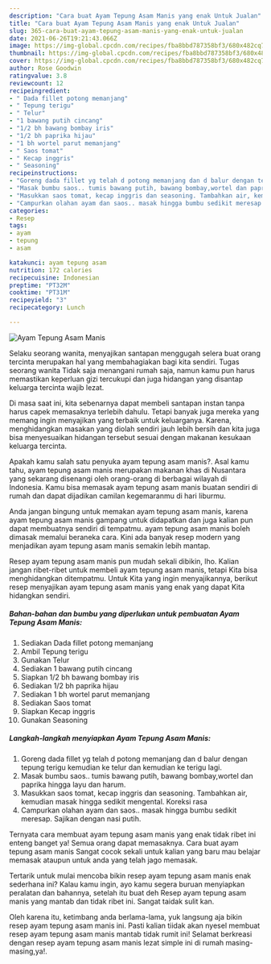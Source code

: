 ```yaml
---
description: "Cara buat Ayam Tepung Asam Manis yang enak Untuk Jualan"
title: "Cara buat Ayam Tepung Asam Manis yang enak Untuk Jualan"
slug: 365-cara-buat-ayam-tepung-asam-manis-yang-enak-untuk-jualan
date: 2021-06-26T19:21:43.066Z
image: https://img-global.cpcdn.com/recipes/fba8bbd787358bf3/680x482cq70/ayam-tepung-asam-manis-foto-resep-utama.jpg
thumbnail: https://img-global.cpcdn.com/recipes/fba8bbd787358bf3/680x482cq70/ayam-tepung-asam-manis-foto-resep-utama.jpg
cover: https://img-global.cpcdn.com/recipes/fba8bbd787358bf3/680x482cq70/ayam-tepung-asam-manis-foto-resep-utama.jpg
author: Rose Goodwin
ratingvalue: 3.8
reviewcount: 12
recipeingredient:
- " Dada fillet potong memanjang"
- " Tepung terigu"
- " Telur"
- "1 bawang putih cincang"
- "1/2 bh bawang bombay iris"
- "1/2 bh paprika hijau"
- "1 bh wortel parut memanjang"
- " Saos tomat"
- " Kecap inggris"
- " Seasoning"
recipeinstructions:
- "Goreng dada fillet yg telah d potong memanjang dan d balur dengan tepung terigu kemudian ke telur dan kemudian ke terigu lagi."
- "Masak bumbu saos.. tumis bawang putih, bawang bombay,wortel dan paprika hingga layu dan harum."
- "Masukkan saos tomat, kecap inggris dan seasoning. Tambahkan air, kemudian masak hingga sedikit mengental. Koreksi rasa"
- "Campurkan olahan ayam dan saos.. masak hingga bumbu sedikit meresap. Sajikan dengan nasi putih."
categories:
- Resep
tags:
- ayam
- tepung
- asam

katakunci: ayam tepung asam 
nutrition: 172 calories
recipecuisine: Indonesian
preptime: "PT32M"
cooktime: "PT31M"
recipeyield: "3"
recipecategory: Lunch

---
```



![Ayam Tepung Asam Manis](https://img-global.cpcdn.com/recipes/fba8bbd787358bf3/680x482cq70/ayam-tepung-asam-manis-foto-resep-utama.jpg)

Selaku seorang wanita, menyajikan santapan menggugah selera buat orang tercinta merupakan hal yang membahagiakan bagi kita sendiri. Tugas seorang  wanita Tidak saja menangani rumah saja, namun kamu pun harus memastikan keperluan gizi tercukupi dan juga hidangan yang disantap keluarga tercinta wajib lezat.

Di masa  saat ini, kita sebenarnya dapat membeli santapan instan tanpa harus capek memasaknya terlebih dahulu. Tetapi banyak juga mereka yang memang ingin menyajikan yang terbaik untuk keluarganya. Karena, menghidangkan masakan yang diolah sendiri jauh lebih bersih dan kita juga bisa menyesuaikan hidangan tersebut sesuai dengan makanan kesukaan keluarga tercinta. 



Apakah kamu salah satu penyuka ayam tepung asam manis?. Asal kamu tahu, ayam tepung asam manis merupakan makanan khas di Nusantara yang sekarang disenangi oleh orang-orang di berbagai wilayah di Indonesia. Kamu bisa memasak ayam tepung asam manis buatan sendiri di rumah dan dapat dijadikan camilan kegemaranmu di hari liburmu.

Anda jangan bingung untuk memakan ayam tepung asam manis, karena ayam tepung asam manis gampang untuk didapatkan dan juga kalian pun dapat membuatnya sendiri di tempatmu. ayam tepung asam manis boleh dimasak memalui beraneka cara. Kini ada banyak resep modern yang menjadikan ayam tepung asam manis semakin lebih mantap.

Resep ayam tepung asam manis pun mudah sekali dibikin, lho. Kalian jangan ribet-ribet untuk membeli ayam tepung asam manis, tetapi Kita bisa menghidangkan ditempatmu. Untuk Kita yang ingin menyajikannya, berikut resep menyajikan ayam tepung asam manis yang enak yang dapat Kita hidangkan sendiri.

<!--inarticleads1-->

##### Bahan-bahan dan bumbu yang diperlukan untuk pembuatan Ayam Tepung Asam Manis:

1. Sediakan  Dada fillet potong memanjang
1. Ambil  Tepung terigu
1. Gunakan  Telur
1. Sediakan 1 bawang putih cincang
1. Siapkan 1/2 bh bawang bombay iris
1. Sediakan 1/2 bh paprika hijau
1. Sediakan 1 bh wortel parut memanjang
1. Sediakan  Saos tomat
1. Siapkan  Kecap inggris
1. Gunakan  Seasoning




<!--inarticleads2-->

##### Langkah-langkah menyiapkan Ayam Tepung Asam Manis:

1. Goreng dada fillet yg telah d potong memanjang dan d balur dengan tepung terigu kemudian ke telur dan kemudian ke terigu lagi.
1. Masak bumbu saos.. tumis bawang putih, bawang bombay,wortel dan paprika hingga layu dan harum.
1. Masukkan saos tomat, kecap inggris dan seasoning. Tambahkan air, kemudian masak hingga sedikit mengental. Koreksi rasa
1. Campurkan olahan ayam dan saos.. masak hingga bumbu sedikit meresap. Sajikan dengan nasi putih.




Ternyata cara membuat ayam tepung asam manis yang enak tidak ribet ini enteng banget ya! Semua orang dapat memasaknya. Cara buat ayam tepung asam manis Sangat cocok sekali untuk kalian yang baru mau belajar memasak ataupun untuk anda yang telah jago memasak.

Tertarik untuk mulai mencoba bikin resep ayam tepung asam manis enak sederhana ini? Kalau kamu ingin, ayo kamu segera buruan menyiapkan peralatan dan bahannya, setelah itu buat deh Resep ayam tepung asam manis yang mantab dan tidak ribet ini. Sangat taidak sulit kan. 

Oleh karena itu, ketimbang anda berlama-lama, yuk langsung aja bikin resep ayam tepung asam manis ini. Pasti kalian tiidak akan nyesel membuat resep ayam tepung asam manis mantab tidak rumit ini! Selamat berkreasi dengan resep ayam tepung asam manis lezat simple ini di rumah masing-masing,ya!.

